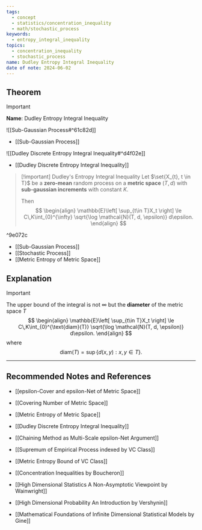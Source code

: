 ```yaml
---
tags:
  - concept
  - statistics/concentration_inequality
  - math/stochastic_process
keywords:
  - entropy_integral_inequality
topics:
  - concentration_inequality
  - stochastic_process
name: Dudley Entropy Integral Inequality
date of note: 2024-06-02
---
```


## Theorem

>[!important]
>**Name**: Dudley Entropy Integral Inequality


![[Sub-Gaussian Process#^61c82d]]

- [[Sub-Gaussian Process]]

![[Dudley Discrete Entropy Integral Inequality#^d4f02e]]


- [[Dudley Discrete Entropy Integral Inequality]]

>[!important] Dudley's Entropy Integral Inequality
>Let $\set{X_{t}, t \in T}$ be a **zero-mean** random process on a **metric space** $(T, d)$ with **sub-gaussian increments** with constant $K$.
>
> Then
> $$
> \begin{align}
>  \mathbb{E}\left[ \sup_{t\in T}X_t  \right] \le C\,K\int_{0}^{\infty} \sqrt{\log \mathcal{N}(T, d, \epsilon)} d\epsilon. 
> \end{align}
>$$ 

^9e072c

- [[Sub-Gaussian Process]]
- [[Stochastic Process]]
- [[Metric Entropy of Metric Space]]


## Explanation

>[!important]
>The upper bound of the integral is not $\infty$ but the **diameter** of  the metric space $T$
> $$
> \begin{align}
>  \mathbb{E}\left[ \sup_{t\in T}X_t  \right] \le C\,K\int_{0}^{\text{diam}(T)} \sqrt{\log \mathcal{N}(T, d, \epsilon)} d\epsilon. 
> \end{align}
>$$ 
>where 
>$$
>\text{diam}(T) = \sup\{ d(x, y): x, y \in T \}.
>$$







-----------
##  Recommended Notes and References

- [[epsilon-Cover and epsilon-Net of Metric Space]]
- [[Covering Number of Metric Space]]
- [[Metric Entropy of Metric Space]]

- [[Dudley Discrete Entropy Integral Inequality]]
- [[Chaining Method as Multi-Scale epsilon-Net Argument]]

- [[Supremum of Empirical Process indexed by VC Class]]
- [[Metric Entropy Bound of VC Class]]

- [[Concentration Inequalities by Boucheron]]
- [[High Dimensional Statistics A Non-Asymptotic Viewpoint by Wainwright]]
- [[High Dimensional Probability An Introduction by Vershynin]]
- [[Mathematical Foundations of Infinite Dimensional Statistical Models by Gine]]